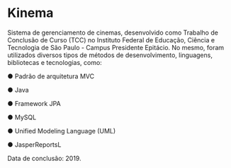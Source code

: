 # Kinema

Sistema de gerenciamento de cinemas, desenvolvido
como Trabalho de Conclusão de Curso (TCC) no Instituto Federal de
Educação, Ciência e Tecnologia de São Paulo - Campus Presidente
Epitácio. No mesmo, foram utilizados diversos tipos de métodos de
desenvolvimento, linguagens, bibliotecas e tecnologias, como:

● Padrão de arquitetura MVC

● Java

● Framework JPA

● MySQL

● Unified Modeling Language (UML)

● JasperReportsL

Data de conclusão: 2019.
